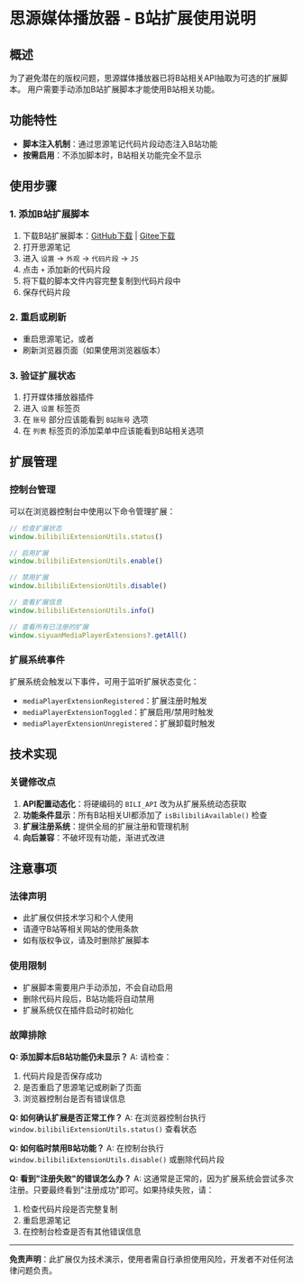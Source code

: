 # 思源媒体播放器 - B站扩展使用说明

## 概述

为了避免潜在的版权问题，思源媒体播放器已将B站相关API抽取为可选的扩展脚本。
用户需要手动添加B站扩展脚本才能使用B站相关功能。

## 功能特性

- **脚本注入机制**：通过思源笔记代码片段动态注入B站功能
- **按需启用**：不添加脚本时，B站相关功能完全不显示

## 使用步骤

### 1. 添加B站扩展脚本

1. 下载B站扩展脚本：[GitHub下载](https://github.com/mm-o/siyuan-media-player/raw/main/docs/bilibili-extension.js) | [Gitee下载](https://gitee.com/m-o/siyuan-media-player/blob/master/docs/bilibili-extension.js)
2. 打开思源笔记
3. 进入 `设置` → `外观` → `代码片段` → `JS`
4. 点击 `+` 添加新的代码片段
5. 将下载的脚本文件内容完整复制到代码片段中
6. 保存代码片段

### 2. 重启或刷新

- 重启思源笔记，或者
- 刷新浏览器页面（如果使用浏览器版本）

### 3. 验证扩展状态

1. 打开媒体播放器插件
2. 进入 `设置` 标签页
3. 在 `账号` 部分应该能看到 `B站账号` 选项
4. 在 `列表` 标签页的添加菜单中应该能看到B站相关选项

## 扩展管理

### 控制台管理

可以在浏览器控制台中使用以下命令管理扩展：

```javascript
// 检查扩展状态
window.bilibiliExtensionUtils.status()

// 启用扩展
window.bilibiliExtensionUtils.enable()

// 禁用扩展
window.bilibiliExtensionUtils.disable()

// 查看扩展信息
window.bilibiliExtensionUtils.info()

// 查看所有已注册的扩展
window.siyuanMediaPlayerExtensions?.getAll()
```

### 扩展系统事件

扩展系统会触发以下事件，可用于监听扩展状态变化：

- `mediaPlayerExtensionRegistered`：扩展注册时触发
- `mediaPlayerExtensionToggled`：扩展启用/禁用时触发
- `mediaPlayerExtensionUnregistered`：扩展卸载时触发

## 技术实现

### 关键修改点

1. **API配置动态化**：将硬编码的 `BILI_API` 改为从扩展系统动态获取
2. **功能条件显示**：所有B站相关UI都添加了 `isBilibiliAvailable()` 检查
3. **扩展注册系统**：提供全局的扩展注册和管理机制
4. **向后兼容**：不破坏现有功能，渐进式改进

## 注意事项

### 法律声明

- 此扩展仅供技术学习和个人使用
- 请遵守B站等相关网站的使用条款
- 如有版权争议，请及时删除扩展脚本

### 使用限制

- 扩展脚本需要用户手动添加，不会自动启用
- 删除代码片段后，B站功能将自动禁用
- 扩展系统仅在插件启动时初始化

### 故障排除

**Q: 添加脚本后B站功能仍未显示？**
A: 请检查：
1. 代码片段是否保存成功
2. 是否重启了思源笔记或刷新了页面
3. 浏览器控制台是否有错误信息

**Q: 如何确认扩展是否正常工作？**
A: 在浏览器控制台执行 `window.bilibiliExtensionUtils.status()` 查看状态

**Q: 如何临时禁用B站功能？**
A: 在控制台执行 `window.bilibiliExtensionUtils.disable()` 或删除代码片段

**Q: 看到"注册失败"的错误怎么办？**
A: 这通常是正常的，因为扩展系统会尝试多次注册。只要最终看到"注册成功"即可。如果持续失败，请：
1. 检查代码片段是否完整复制
2. 重启思源笔记
3. 在控制台检查是否有其他错误信息

---

**免责声明**：此扩展仅为技术演示，使用者需自行承担使用风险，开发者不对任何法律问题负责。
